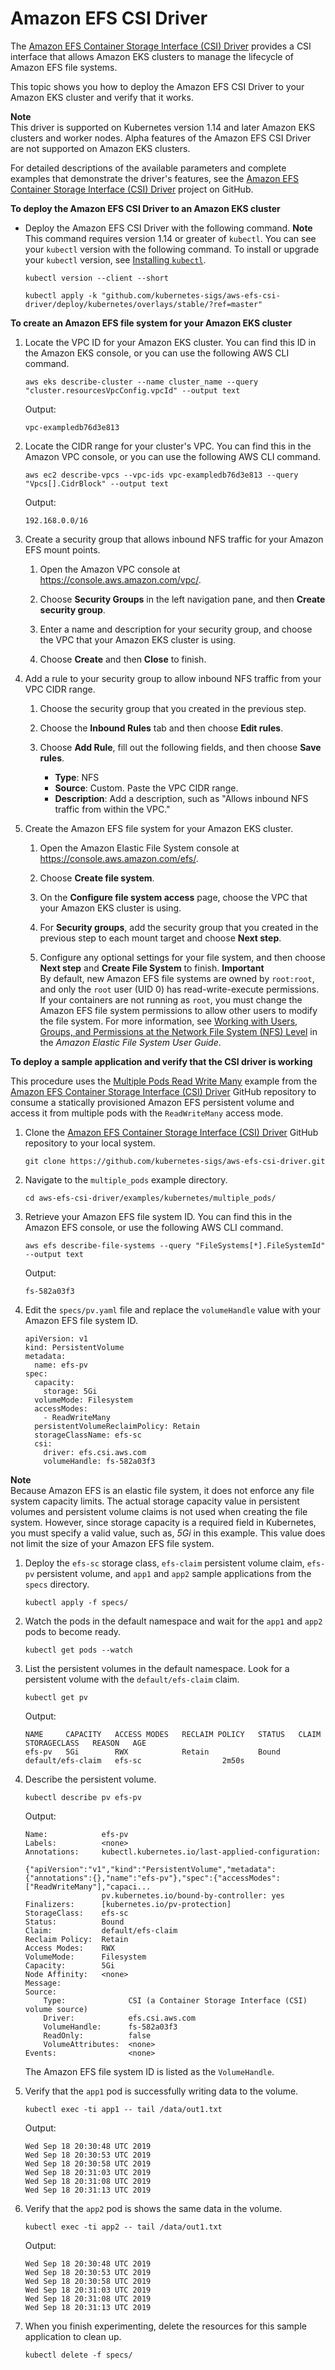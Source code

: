 # Amazon EFS CSI Driver<a name="efs-csi"></a>

The [Amazon EFS Container Storage Interface \(CSI\) Driver](https://github.com/kubernetes-sigs/aws-efs-csi-driver) provides a CSI interface that allows Amazon EKS clusters to manage the lifecycle of Amazon EFS file systems\.

This topic shows you how to deploy the Amazon EFS CSI Driver to your Amazon EKS cluster and verify that it works\.

**Note**  
This driver is supported on Kubernetes version 1\.14 and later Amazon EKS clusters and worker nodes\. Alpha features of the Amazon EFS CSI Driver are not supported on Amazon EKS clusters\.

For detailed descriptions of the available parameters and complete examples that demonstrate the driver's features, see the [Amazon EFS Container Storage Interface \(CSI\) Driver](https://github.com/kubernetes-sigs/aws-efs-csi-driver) project on GitHub\.

**To deploy the Amazon EFS CSI Driver to an Amazon EKS cluster**
+ Deploy the Amazon EFS CSI Driver with the following command\.
**Note**  
This command requires version 1\.14 or greater of `kubectl`\. You can see your `kubectl` version with the following command\. To install or upgrade your `kubectl` version, see [Installing `kubectl`](install-kubectl.md)\.  

  ```
  kubectl version --client --short
  ```

  ```
  kubectl apply -k "github.com/kubernetes-sigs/aws-efs-csi-driver/deploy/kubernetes/overlays/stable/?ref=master"
  ```

**To create an Amazon EFS file system for your Amazon EKS cluster**

1. Locate the VPC ID for your Amazon EKS cluster\. You can find this ID in the Amazon EKS console, or you can use the following AWS CLI command\.

   ```
   aws eks describe-cluster --name cluster_name --query "cluster.resourcesVpcConfig.vpcId" --output text
   ```

   Output:

   ```
   vpc-exampledb76d3e813
   ```

1. Locate the CIDR range for your cluster's VPC\. You can find this in the Amazon VPC console, or you can use the following AWS CLI command\.

   ```
   aws ec2 describe-vpcs --vpc-ids vpc-exampledb76d3e813 --query "Vpcs[].CidrBlock" --output text
   ```

   Output:

   ```
   192.168.0.0/16
   ```

1. Create a security group that allows inbound NFS traffic for your Amazon EFS mount points\.

   1. Open the Amazon VPC console at [https://console\.aws\.amazon\.com/vpc/](https://console.aws.amazon.com/vpc/)\.

   1. Choose **Security Groups** in the left navigation pane, and then **Create security group**\.

   1. Enter a name and description for your security group, and choose the VPC that your Amazon EKS cluster is using\.

   1. Choose **Create** and then **Close** to finish\.

1. Add a rule to your security group to allow inbound NFS traffic from your VPC CIDR range\.

   1. Choose the security group that you created in the previous step\.

   1. Choose the **Inbound Rules** tab and then choose **Edit rules**\.

   1. Choose **Add Rule**, fill out the following fields, and then choose **Save rules**\.
      + **Type**: NFS
      + **Source**: Custom\. Paste the VPC CIDR range\.
      + **Description**: Add a description, such as "Allows inbound NFS traffic from within the VPC\."

1. Create the Amazon EFS file system for your Amazon EKS cluster\.

   1. Open the Amazon Elastic File System console at [https://console\.aws\.amazon\.com/efs/](https://console.aws.amazon.com/efs/)\.

   1. Choose **Create file system**\.

   1. On the **Configure file system access** page, choose the VPC that your Amazon EKS cluster is using\.

   1. For **Security groups**, add the security group that you created in the previous step to each mount target and choose **Next step**\.

   1.  Configure any optional settings for your file system, and then choose **Next step** and **Create File System** to finish\.
**Important**  
By default, new Amazon EFS file systems are owned by `root:root`, and only the `root` user \(UID 0\) has read\-write\-execute permissions\. If your containers are not running as `root`, you must change the Amazon EFS file system permissions to allow other users to modify the file system\. For more information, see [Working with Users, Groups, and Permissions at the Network File System \(NFS\) Level](https://docs.aws.amazon.com/efs/latest/ug/accessing-fs-nfs-permissions.html) in the *Amazon Elastic File System User Guide*\.

**To deploy a sample application and verify that the CSI driver is working**

This procedure uses the [Multiple Pods Read Write Many](https://github.com/kubernetes-sigs/aws-efs-csi-driver/tree/master/examples/kubernetes/multiple_pods) example from the [Amazon EFS Container Storage Interface \(CSI\) Driver](https://github.com/kubernetes-sigs/aws-efs-csi-driver) GitHub repository to consume a statically provisioned Amazon EFS persistent volume and access it from multiple pods with the `ReadWriteMany` access mode\.

1. Clone the [Amazon EFS Container Storage Interface \(CSI\) Driver](https://github.com/kubernetes-sigs/aws-efs-csi-driver) GitHub repository to your local system\.

   ```
   git clone https://github.com/kubernetes-sigs/aws-efs-csi-driver.git
   ```

1. Navigate to the `multiple_pods` example directory\.

   ```
   cd aws-efs-csi-driver/examples/kubernetes/multiple_pods/
   ```

1. Retrieve your Amazon EFS file system ID\. You can find this in the Amazon EFS console, or use the following AWS CLI command\.

   ```
   aws efs describe-file-systems --query "FileSystems[*].FileSystemId" --output text
   ```

   Output:

   ```
   fs-582a03f3
   ```

1. Edit the `specs/pv.yaml` file and replace the `volumeHandle` value with your Amazon EFS file system ID\.

   ```
   apiVersion: v1
   kind: PersistentVolume
   metadata:
     name: efs-pv
   spec:
     capacity:
       storage: 5Gi
     volumeMode: Filesystem
     accessModes:
       - ReadWriteMany
     persistentVolumeReclaimPolicy: Retain
     storageClassName: efs-sc
     csi:
       driver: efs.csi.aws.com
       volumeHandle: fs-582a03f3
   ```
**Note**  
Because Amazon EFS is an elastic file system, it does not enforce any file system capacity limits\. The actual storage capacity value in persistent volumes and persistent volume claims is not used when creating the file system\. However, since storage capacity is a required field in Kubernetes, you must specify a valid value, such as, *5Gi* in this example\. This value does not limit the size of your Amazon EFS file system\.

1. Deploy the `efs-sc` storage class, `efs-claim` persistent volume claim, `efs-pv` persistent volume, and `app1` and `app2` sample applications from the `specs` directory\.

   ```
   kubectl apply -f specs/
   ```

1. Watch the pods in the default namespace and wait for the `app1` and `app2` pods to become ready\.

   ```
   kubectl get pods --watch
   ```

1. List the persistent volumes in the default namespace\. Look for a persistent volume with the `default/efs-claim` claim\.

   ```
   kubectl get pv
   ```

   Output:

   ```
   NAME     CAPACITY   ACCESS MODES   RECLAIM POLICY   STATUS   CLAIM               STORAGECLASS   REASON   AGE
   efs-pv   5Gi        RWX            Retain           Bound    default/efs-claim   efs-sc                  2m50s
   ```

1. Describe the persistent volume\.

   ```
   kubectl describe pv efs-pv
   ```

   Output:

   ```
   Name:            efs-pv
   Labels:          <none>
   Annotations:     kubectl.kubernetes.io/last-applied-configuration:
                      {"apiVersion":"v1","kind":"PersistentVolume","metadata":{"annotations":{},"name":"efs-pv"},"spec":{"accessModes":["ReadWriteMany"],"capaci...
                    pv.kubernetes.io/bound-by-controller: yes
   Finalizers:      [kubernetes.io/pv-protection]
   StorageClass:    efs-sc
   Status:          Bound
   Claim:           default/efs-claim
   Reclaim Policy:  Retain
   Access Modes:    RWX
   VolumeMode:      Filesystem
   Capacity:        5Gi
   Node Affinity:   <none>
   Message:
   Source:
       Type:              CSI (a Container Storage Interface (CSI) volume source)
       Driver:            efs.csi.aws.com
       VolumeHandle:      fs-582a03f3
       ReadOnly:          false
       VolumeAttributes:  <none>
   Events:                <none>
   ```

   The Amazon EFS file system ID is listed as the `VolumeHandle`\.

1. Verify that the `app1` pod is successfully writing data to the volume\.

   ```
   kubectl exec -ti app1 -- tail /data/out1.txt
   ```

   Output:

   ```
   Wed Sep 18 20:30:48 UTC 2019
   Wed Sep 18 20:30:53 UTC 2019
   Wed Sep 18 20:30:58 UTC 2019
   Wed Sep 18 20:31:03 UTC 2019
   Wed Sep 18 20:31:08 UTC 2019
   Wed Sep 18 20:31:13 UTC 2019
   ```

1. Verify that the `app2` pod is shows the same data in the volume\.

   ```
   kubectl exec -ti app2 -- tail /data/out1.txt
   ```

   Output:

   ```
   Wed Sep 18 20:30:48 UTC 2019
   Wed Sep 18 20:30:53 UTC 2019
   Wed Sep 18 20:30:58 UTC 2019
   Wed Sep 18 20:31:03 UTC 2019
   Wed Sep 18 20:31:08 UTC 2019
   Wed Sep 18 20:31:13 UTC 2019
   ```

1. When you finish experimenting, delete the resources for this sample application to clean up\.

   ```
   kubectl delete -f specs/
   ```